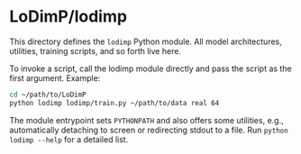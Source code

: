 # LoDimP/lodimp

This directory defines the `lodimp` Python module. All model architectures,
utilities, training scripts, and so forth live here.

To invoke a script, call the lodimp module directly and pass the script
as the first argument. Example:

```bash
cd ~/path/to/LoDimP
python lodimp lodimp/train.py ~/path/to/data real 64
```

The module entrypoint sets `PYTHONPATH` and also offers some utilities,
e.g., automatically detaching to screen or redirecting stdout to a file.
Run `python lodimp --help` for a detailed list.
